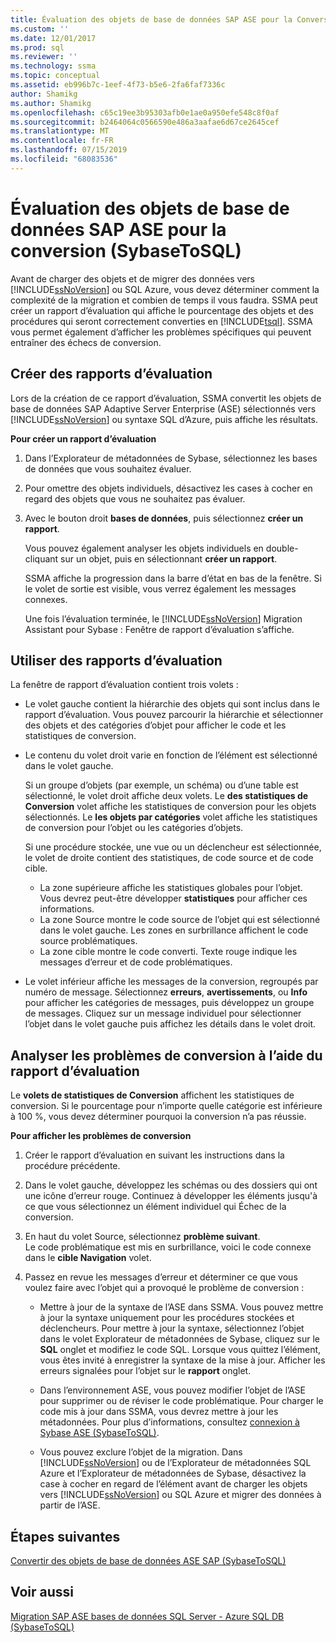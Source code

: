 ```yaml
---
title: Évaluation des objets de base de données SAP ASE pour la Conversion (SybaseToSQL) | Microsoft Docs
ms.custom: ''
ms.date: 12/01/2017
ms.prod: sql
ms.reviewer: ''
ms.technology: ssma
ms.topic: conceptual
ms.assetid: eb996b7c-1eef-4f73-b5e6-2fa6faf7336c
author: Shamikg
ms.author: Shamikg
ms.openlocfilehash: c65c19ee3b95303afb0e1ae0a950efe548c8f0af
ms.sourcegitcommit: b2464064c0566590e486a3aafae6d67ce2645cef
ms.translationtype: MT
ms.contentlocale: fr-FR
ms.lasthandoff: 07/15/2019
ms.locfileid: "68083536"
---
```

# <a name="assessing-sap-ase-database-objects-for-conversion-sybasetosql"></a>Évaluation des objets de base de données SAP ASE pour la conversion (SybaseToSQL)
Avant de charger des objets et de migrer des données vers [!INCLUDE[ssNoVersion](../../includes/ssnoversion-md.md)] ou SQL Azure, vous devez déterminer comment la complexité de la migration et combien de temps il vous faudra. SSMA peut créer un rapport d’évaluation qui affiche le pourcentage des objets et des procédures qui seront correctement converties en [!INCLUDE[tsql](../../includes/tsql-md.md)]. SSMA vous permet également d’afficher les problèmes spécifiques qui peuvent entraîner des échecs de conversion.  
  
## <a name="create-assessment-reports"></a>Créer des rapports d’évaluation  
Lors de la création de ce rapport d’évaluation, SSMA convertit les objets de base de données SAP Adaptive Server Enterprise (ASE) sélectionnés vers [!INCLUDE[ssNoVersion](../../includes/ssnoversion-md.md)] ou syntaxe SQL d’Azure, puis affiche les résultats.  
  
**Pour créer un rapport d’évaluation**  
  
1.  Dans l’Explorateur de métadonnées de Sybase, sélectionnez les bases de données que vous souhaitez évaluer.  
  
2.  Pour omettre des objets individuels, désactivez les cases à cocher en regard des objets que vous ne souhaitez pas évaluer.  
  
3.  Avec le bouton droit **bases de données**, puis sélectionnez **créer un rapport**.  
  
    Vous pouvez également analyser les objets individuels en double-cliquant sur un objet, puis en sélectionnant **créer un rapport**.  
  
    SSMA affiche la progression dans la barre d’état en bas de la fenêtre. Si le volet de sortie est visible, vous verrez également les messages connexes.  
  
    Une fois l’évaluation terminée, le [!INCLUDE[ssNoVersion](../../includes/ssnoversion-md.md)] Migration Assistant pour Sybase : Fenêtre de rapport d’évaluation s’affiche.  
  
## <a name="use-assessment-reports"></a>Utiliser des rapports d’évaluation  
La fenêtre de rapport d’évaluation contient trois volets :  
  
-   Le volet gauche contient la hiérarchie des objets qui sont inclus dans le rapport d’évaluation. Vous pouvez parcourir la hiérarchie et sélectionner des objets et des catégories d’objet pour afficher le code et les statistiques de conversion.  
  
-   Le contenu du volet droit varie en fonction de l’élément est sélectionné dans le volet gauche.  
  
    Si un groupe d’objets (par exemple, un schéma) ou d’une table est sélectionné, le volet droit affiche deux volets. Le **des statistiques de Conversion** volet affiche les statistiques de conversion pour les objets sélectionnés. Le **les objets par catégories** volet affiche les statistiques de conversion pour l’objet ou les catégories d’objets.  
  
    Si une procédure stockée, une vue ou un déclencheur est sélectionnée, le volet de droite contient des statistiques, de code source et de code cible.  
  
    -   La zone supérieure affiche les statistiques globales pour l’objet. Vous devrez peut-être développer **statistiques** pour afficher ces informations. 
    -   La zone Source montre le code source de l’objet qui est sélectionné dans le volet gauche. Les zones en surbrillance affichent le code source problématiques.  
    -   La zone cible montre le code converti. Texte rouge indique les messages d’erreur et de code problématiques.  
  
-   Le volet inférieur affiche les messages de la conversion, regroupés par numéro de message. Sélectionnez **erreurs**, **avertissements**, ou **Info** pour afficher les catégories de messages, puis développez un groupe de messages. Cliquez sur un message individuel pour sélectionner l’objet dans le volet gauche puis affichez les détails dans le volet droit.  
  
## <a name="analyze-conversion-problems-by-using-the-assessment-report"></a>Analyser les problèmes de conversion à l’aide du rapport d’évaluation  
Le **volets de statistiques de Conversion** affichent les statistiques de conversion. Si le pourcentage pour n’importe quelle catégorie est inférieure à 100 %, vous devez déterminer pourquoi la conversion n’a pas réussie.  
  
**Pour afficher les problèmes de conversion**  
  
1.  Créer le rapport d’évaluation en suivant les instructions dans la procédure précédente.  
  
2.  Dans le volet gauche, développez les schémas ou des dossiers qui ont une icône d’erreur rouge. Continuez à développer les éléments jusqu'à ce que vous sélectionnez un élément individuel qui Échec de la conversion.  
  
3.  En haut du volet Source, sélectionnez **problème suivant**.  
    Le code problématique est mis en surbrillance, voici le code connexe dans le **cible Navigation** volet.  
  
4.  Passez en revue les messages d’erreur et déterminer ce que vous voulez faire avec l’objet qui a provoqué le problème de conversion :  
  
    -   Mettre à jour de la syntaxe de l’ASE dans SSMA. Vous pouvez mettre à jour la syntaxe uniquement pour les procédures stockées et déclencheurs. Pour mettre à jour la syntaxe, sélectionnez l’objet dans le volet Explorateur de métadonnées de Sybase, cliquez sur le **SQL** onglet et modifiez le code SQL. Lorsque vous quittez l’élément, vous êtes invité à enregistrer la syntaxe de la mise à jour. Afficher les erreurs signalées pour l’objet sur le **rapport** onglet.  
  
    -   Dans l’environnement ASE, vous pouvez modifier l’objet de l’ASE pour supprimer ou de réviser le code problématique. Pour charger le code mis à jour dans SSMA, vous devrez mettre à jour les métadonnées. Pour plus d’informations, consultez [connexion à Sybase ASE &#40;SybaseToSQL&#41;](../../ssma/sybase/connecting-to-sybase-ase-sybasetosql.md).  
  
    -   Vous pouvez exclure l’objet de la migration. Dans [!INCLUDE[ssNoVersion](../../includes/ssnoversion-md.md)] ou de l’Explorateur de métadonnées SQL Azure et l’Explorateur de métadonnées de Sybase, désactivez la case à cocher en regard de l’élément avant de charger les objets vers [!INCLUDE[ssNoVersion](../../includes/ssnoversion-md.md)] ou SQL Azure et migrer des données à partir de l’ASE.
  
## <a name="next-steps"></a>Étapes suivantes  
[Convertir des objets de base de données ASE SAP &#40;SybaseToSQL&#41;](../../ssma/sybase/converting-sybase-ase-database-objects-sybasetosql.md)  
  
## <a name="see-also"></a>Voir aussi  
[Migration SAP ASE bases de données SQL Server - Azure SQL DB &#40;SybaseToSQL&#41;](../../ssma/sybase/migrating-sybase-ase-databases-to-sql-server-azure-sql-db-sybasetosql.md)  
  
